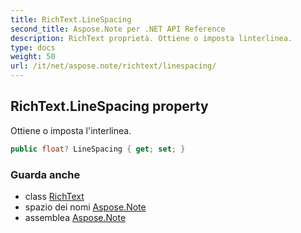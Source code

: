 ```yaml
---
title: RichText.LineSpacing
second_title: Aspose.Note per .NET API Reference
description: RichText proprietà. Ottiene o imposta linterlinea.
type: docs
weight: 50
url: /it/net/aspose.note/richtext/linespacing/
---
```

## RichText.LineSpacing property

Ottiene o imposta l'interlinea.

```csharp
public float? LineSpacing { get; set; }
```

### Guarda anche

* class [RichText](../)
* spazio dei nomi [Aspose.Note](../../richtext/)
* assemblea [Aspose.Note](../../../)


